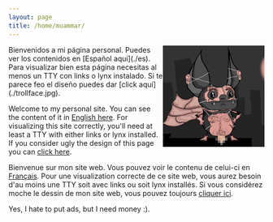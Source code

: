 ```yaml
---
layout: page
title: /home/muammar/
---
```


<img src="/photo.jpg" width="200" height="200" align="right">
Bienvenidos a mi página personal. Puedes ver los contenidos en [Español aquí](./es).
Para visualizar bien esta página necesitas al menos un TTY con links o lynx
instalado. Si te parece feo el diseño puedes dar [click aquí](./trollface.jpg).

Welcome to my personal site. You can see the content of it in [English here](./en).
For visualizing this site correctly, you'll need at least a TTY with either
links or lynx installed. If you consider ugly the design of this page you can
[click here](./trollface.jpg).

Bienvenue sur mon site web. Vous pouvez voir le contenu de celui-ci en
[Français](./fr). Pour une visualization correcte de ce site web, vous aurez
besoin d'au moins une TTY soit avec links ou soit lynx installés. Si vous
considérez moche le dessin de mon site web, vous pouvez toujours [cliquer
ici](./trollface.jpg).

Yes, I hate to put ads, but I need money :).

<script async src="//pagead2.googlesyndication.com/pagead/js/adsbygoogle.js"></script>
<!-- leaderboardmuammar -->
<ins class="adsbygoogle"
     style="display:inline-block;width:728px;height:90px"
     data-ad-client="ca-pub-5821724605404798"
data-ad-slot="7598110701">
</ins>
<script>
               (adsbygoogle = window.adsbygoogle || []).push({});
</script>

